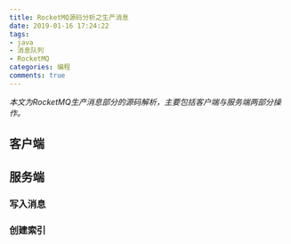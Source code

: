 ```yaml
---
title: RocketMQ源码分析之生产消息
date: 2019-01-16 17:24:22
tags:
- java
- 消息队列
- RocketMQ
categories: 编程
comments: true
---
```

*本文为RocketMQ生产消息部分的源码解析，主要包括客户端与服务端两部分操作。*
<!--more-->

## 客户端

## 服务端

### 写入消息

### 创建索引


